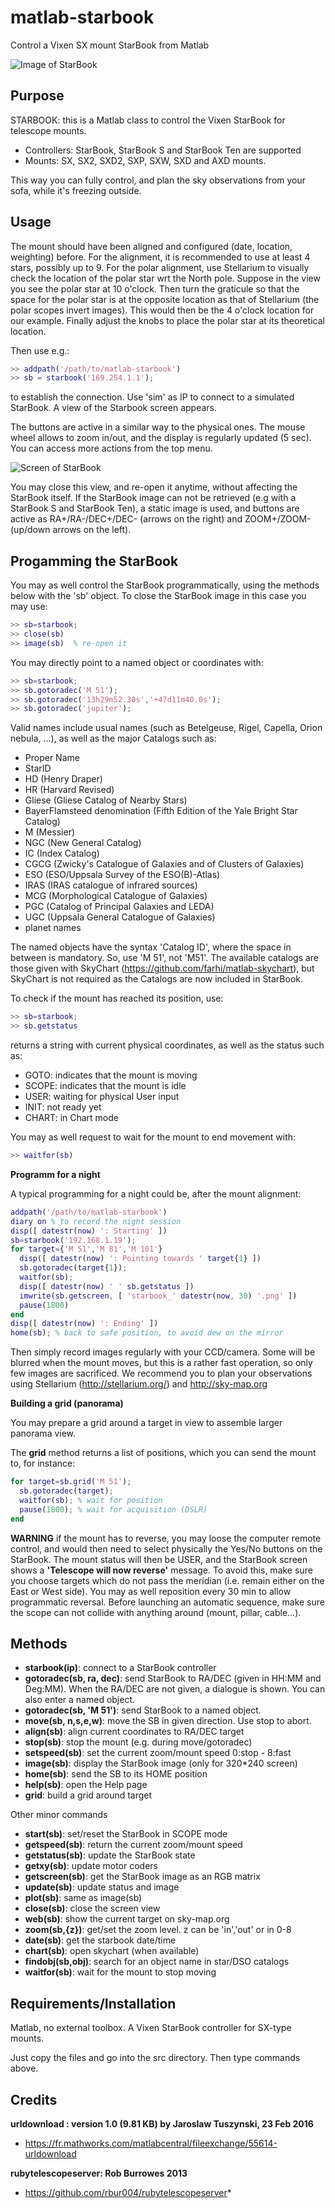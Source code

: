 # matlab-starbook
Control a Vixen SX mount StarBook from Matlab

![Image of StarBook](https://github.com/farhi/matlab-starbook/blob/master/doc/Starbook.jpg)

Purpose
-------

STARBOOK: this is a Matlab class to control the Vixen StarBook for telescope mounts.

- Controllers: StarBook, StarBook S and StarBook Ten are supported
- Mounts: SX, SX2, SXD2, SXP, SXW, SXD and AXD mounts.
   
This way you can fully control, and plan the sky observations from your sofa, while it's freezing outside.

Usage
-----

The mount should have been aligned and configured (date, location, weighting) before. For the alignment, it is recommended to use at least 4 stars, possibly up to 9. For the polar alignment, use Stellarium to visually check the location of the polar star wrt the North pole. Suppose in the view you see the polar star at 10 o'clock. Then turn the graticule so that the space for the polar star is at the opposite location as that of Stellarium (the polar scopes invert images). This would then be the 4 o'clock location for our example. Finally adjust the knobs to place the polar star at its theoretical location.

Then use e.g.:

```matlab
>> addpath('/path/to/matlab-starbook')
>> sb = starbook('169.254.1.1');
```

to establish the connection. Use 'sim' as IP to connect to a simulated StarBook. A view of the Starbook screen appears.

The buttons are active in a similar way to the physical ones. The mouse wheel allows to zoom in/out, and the display is regularly updated (5 sec).
You can access more actions from the top menu.

![Screen of StarBook](https://github.com/farhi/matlab-starbook/blob/master/doc/screen_valid.png)

You may close this view, and re-open it anytime, without affecting the StarBook itself. If the StarBook image can not be retrieved (e.g with a StarBook S and StarBook Ten), a static image is used, and buttons are active as RA+/RA-/DEC+/DEC- (arrows on the right) and ZOOM+/ZOOM- (up/down arrows on the left).

Progamming the StarBook
-----------------------

You may as well control the StarBook programmatically, using the methods below with the 'sb' object. To close the StarBook image in this case you may use:

```matlab
>> sb=starbook;
>> close(sb)
>> image(sb)  % re-open it
```

You may directly point to a named object or coordinates with:

```matlab
>> sb=starbook;
>> sb.gotoradec('M 51');
>> sb.gotoradec('13h29m52.30s','+47d11m40.0s');
>> sb.gotoradec('jupiter');
```

Valid names include usual names (such as Betelgeuse, Rigel, Capella, Orion nebula, ...), as well as the major Catalogs such as:

- Proper Name
- StarID
- HD (Henry Draper)
- HR (Harvard Revised)
- Gliese (Gliese Catalog of Nearby Stars)
- BayerFlamsteed denomination (Fifth Edition of the Yale Bright Star Catalog)
- M (Messier)
- NGC (New General Catalog)
- IC (Index Catalog)
- CGCG (Zwicky's Catalogue of Galaxies and of Clusters of Galaxies)
- ESO (ESO/Uppsala Survey of the ESO(B)-Atlas)
- IRAS (IRAS catalogue of infrared sources)
- MCG (Morphological Catalogue of Galaxies)
- PGC (Catalog of Principal Galaxies and LEDA)
- UGC (Uppsala General Catalogue of Galaxies)
- planet names

The named objects have the syntax 'Catalog ID', where the space in between is mandatory. So, use 'M 51', not 'M51'. The available catalogs are those given with SkyChart (https://github.com/farhi/matlab-skychart), but SkyChart is not required as the Catalogs are now included in StarBook.

To check if the mount has reached its position, use:

```matlab
>> sb=starbook;
>> sb.getstatus
```

returns a string with current physical coordinates, as well as the status such as:

- GOTO: indicates that the mount is moving
- SCOPE: indicates that the mount is idle
- USER: waiting for physical User input
- INIT: not ready yet
- CHART: in Chart mode

You may as well request to wait for the mount to end movement with:

```matlab
>> waitfor(sb)
```

**Programm for a night**

A typical programming for a night could be, after the mount alignment:
```matlab
addpath('/path/to/matlab-starbook')
diary on % to record the night session
disp([ datestr(now) ': Starting' ])
sb=starbook('192.168.1.19');
for target={'M 51','M 81','M 101'}
  disp([ datestr(now) ': Pointing towards ' target{1} ])
  sb.gotoradec(target{1});
  waitfor(sb);
  disp([ datestr(now) ' ' sb.getstatus ])
  imwrite(sb.getscreen, [ 'starbook_' datestr(now, 30) '.png' ])
  pause(1800)
end
disp([ datestr(now) ': Ending' ])
home(sb); % back to safe position, to avoid dew on the mirror
```
Then simply record images regularly with your CCD/camera. Some will be blurred when the mount moves, but this is a rather fast operation, so only few images are sacrificed. We recommend you to plan your observations using Stellarium (http://stellarium.org/) and http://sky-map.org

**Building a grid (panorama)**

You may prepare a grid around a target in view to assemble larger panorama view.

The **grid** method returns a list of positions, which you can send the mount to, for instance:

```matlab
for target=sb.grid('M 51'); 
  sb.gotoradec(target); 
  waitfor(sb); % wait for position
  pause(1800); % wait for acquisition (DSLR)
end
```

**WARNING** if the mount has to reverse, you may loose the computer remote control, and would then need to select physically the Yes/No buttons on the StarBook. The mount status will then be USER, and the StarBook screen shows a **'Telescope will now reverse'** message. To avoid this, make sure you choose targets which do not pass the meridian (i.e. remain either on the East or West side). You may as well reposition every 30 min to allow programmatic reversal. Before launching an automatic sequence, make sure the scope can not collide with anything around (mount, pillar, cable...). 

Methods
-------

- **starbook(ip)**:   connect to a StarBook controller
- **gotoradec(sb, ra, dec)**: send StarBook to RA/DEC (given in HH:MM and Deg:MM). When the RA/DEC are not given, a dialogue is shown. You can also enter a named object.
- **gotoradec(sb, 'M 51')**: send StarBook to a named object.
- **move(sb, n,s,e,w)**: move the SB in given direction. Use stop to abort.
- **align(sb)**:      align current coordinates to RA/DEC target
- **stop(sb)**:       stop the mount (e.g. during move/gotoradec)
- **setspeed(sb)**:   set the current zoom/mount speed 0:stop - 8:fast
- **image(sb)**:      display the StarBook image (only for 320*240 screen)
- **home(sb)**:       send the SB to its HOME position
- **help(sb)**:       open the Help page
- **grid**:           build a grid around target

Other minor commands

- **start(sb)**:      set/reset the StarBook in SCOPE mode
- **getspeed(sb)**:   return the current zoom/mount speed 
- **getstatus(sb)**:  update the StarBook state
- **getxy(sb)**:      update motor coders
- **getscreen(sb)**:  get the StarBook image as an RGB matrix
- **update(sb)**:     update status and image
- **plot(sb)**:       same as image(sb)
- **close(sb)**:      close the screen view
- **web(sb)**:        show the current target on sky-map.org
- **zoom(sb,{z})**:   get/set the zoom level. z can be 'in','out' or in 0-8
- **date(sb)**:       get the starbook date/time
- **chart(sb)**:      open skychart (when available)
- **findobj(sb,obj)**: search for an object name in star/DSO catalogs
- **waitfor(sb)**:    wait for the mount to stop moving

Requirements/Installation
-------------------------
Matlab, no external toolbox. A Vixen StarBook controller for SX-type mounts.

Just copy the files and go into the src directory. Then type commands above.

Credits
-------

**urldownload : version 1.0 (9.81 KB) by Jaroslaw Tuszynski, 23 Feb 2016**

- https://fr.mathworks.com/matlabcentral/fileexchange/55614-urldownload

**rubytelescopeserver: Rob Burrowes 2013**

- https://github.com/rbur004/rubytelescopeserver*
